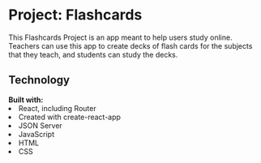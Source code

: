 <h1>Project: Flashcards</h1>

This Flashcards Project is an app meant to help users study online. Teachers can use this app to create decks of flash cards for the subjects that they teach, and students can study the decks.

<h2>Technology</h2>
<b>Built with:</b>
<li>React, including Router</li>
<li>Created with create-react-app</li>
<li>JSON Server</li>
<li>JavaScript</li>
<li>HTML</li>
<li>CSS</li>
